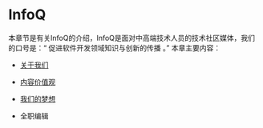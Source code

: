 # InfoQ

本章节是有关InfoQ的介绍，InfoQ是面对中高端技术人员的技术社区媒体，我们的口号是：“ 促进软件开发领域知识与创新的传播 。” 本章主要内容：

* [关于我们](http://101.200.168.100:4000/21-%E5%85%B3%E4%BA%8E%E6%88%91%E4%BB%AC.html)

* [内容价值观](http://101.200.168.100:4000/22-%E5%86%85%E5%AE%B9%E4%BB%B7%E5%80%BC%E8%A7%82.html)

* [我们的梦想](http://101.200.168.100:4000/23-%E6%88%91%E4%BB%AC%E7%9A%84%E6%A2%A6%E6%83%B3.html)

* 全职编辑
 

